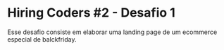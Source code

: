 # Hiring Coders #2 - Desafio 1
Esse desafio consiste em elaborar uma landing page de um ecommerce especial de balckfriday.
